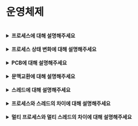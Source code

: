 # 운영체제

<br>

<details>
    <summary><b>프로세스에 대해 설명해주세요</b></summary>
    <br>
    프로세스는 실행상태의 프로그램을 뜻합니다.<br>
    프로그램이 실행되면 프로세스로 전환되어 독립적인 메모리를 할당 받습니다.<br>
    프로세스의 메모리 구조는 코드, 데이터, 힙, 스택 영역으로 나뉩니다.<br>
    코드 영역은 컴파일된 실행 가능한 코드가 저장되는 영역이고, 데이터 영역은 전역 및 정적 변수가 저장되는 영역입니다.<br>
    스택 영역은 매개변수, 지역변수, 리턴 값 등이 저장되는 영역이며, 컴파일시 크기가 결정됩니다.<br>
    힙 영역은 동적 메모리를 할당 및 해제할 수 있는 영역이며, 런타임시 크기가 결정됩니다.
</details>

<br>

<details>
    <summary><b>프로세스 상태 변화에 대해 설명해주세요</b></summary>
    <br>
    프로세스의 상태로는 생성, 준비, 실행, 대기, 종료 상태가 있습니다.<br>
    프로세스가 생성되면 생성 상태가 되고, 바로 준비 상태로 변경됩니다.<br>
    이 때 준비 대기열큐에 해당 프로세스가 추가되고, CPU 스케줄러가 준비 큐에서 우선순위가 높은 프로세스를 실행 상태로 변경시킵니다.<br>
    실행 상태의 프로세스는 CPU 자원을 할당 받아 작업을 수행하게 되고, 모든 작업이 끝나면 종료 상태로 변경됩니다.<br>
    만약 프로세스 실행 중 이벤트나 입출력 요청이 발생한다면 해당 프로세스는 잠시 대기 상태로 변경되고, 이벤트가 완료되었을 때 다시 준비 상태가 됩니다.
</details>

<br>
    
<details>
    <summary><b>PCB에 대해 설명해주세요</b></summary>
    <br>
    프로세스 제어 블록은 커널의 데이터 공간에 존재하는 프로세스 정보를 저장하는 자료구조입니다.<br>
    프로세스가 실행 상태에서 준비 상태로 변경될 때 프로세스의 작업 진행 상황을 저장해놓지 않으면 해당 프로세스가 다시 실행상태가 되었을 때 처음부터 작업을 실행해야 합니다.<br>
    따라서 프로세스가 실행될 때 작업 진행상황을 지속적으로 프로세스 제어 블록에 저장하여 프로세스 상태가 변경되어도 마지막 작업 지점부터 시작할 수 있도록 해줍니다.
</details>

<br>

<details>
    <summary><b>문맥교환에 대해 설명해주세요</b></summary>
    <br>
    문맥교환은 CPU 제어권이 다른 프로세스로 이양되는 과정을 뜻합니다.<br>
    예를 들어 프로세스가 대기 상태로 변경될 때 준비 상태의 프로세스로 CPU 제어권이 변경되게 됩니다.<br>
    이 때 문맥교환이 발생하며 대기 상태로 변경된 프로세스의 문맥을 PCB에 저장하고, 새로 실행된 프로세스의 PCB에서 문맥을 복원시킵니다.<br>
    여기서 문맥교환에 필요한 시간과 메모리를 오버헤드라 부릅니다.
</details>

<br>

<details>
    <summary><b>스레드에 대해 설명해주세요</b></summary>
    <br>
    스레드는 프로세스의 실행 단위로, 프로세스는 최소 하나 이상의 스레드를 가집니다.<br>
    하나의 프로세스가 수행해야 하는 작업을 스레드가 나누어 수행함으로써 프로세스의 처리 속도를 높이는 역할을 합니다.<br>
    스레드는 프로세스의 코드, 데이터, 힙 영역을 공유하고, 레지스터 및 스택 영역은 각 스레드마다 따로 할당 받습니다.<br>
    각 스레드가 메모리 공간을 공유하기 때문에 스레드간 통신 비용이 적어 문맥교환에 용이합니다.
</details>

<br>

<details>
    <summary><b>프로세스와 스레드의 차이에 대해 설명해주세요</b></summary>
    <br>
    프로세스는 실행중인 프로그램을 뜻하며 독립된 메모리 영역을 가져 프로세스는 서로 침범할 수 없습니다.<br>
    스레드는 프로세스의 실행 단위로 프로세스 메모리 영역 중 스택 영역을 제외한 부분을 공유합니다.
</details>

<br>

<details>
    <summary><b>멀티 프로세스와 멀티 스레드의 차이에 대해 설명해주세요</b></summary>
    <br>
    멀티 프로세스는 하나의 프로그램을 여러개의 프로세스로 구성하는 것으로, 프로세스는 독립된 메모리 영역을 가지고 서로 침범할 수 없습니다.<br>
    멀티 스레드는 하나의 프로세스가 여러개의 스레드로 구성하는 것을 뜻하며 프로세스 내부에서 메모리를 공유합니다.<br>
    이와 같은 자원공유 여부의 차이때문에 멀티 프로세스는 한 프로세스에 문제가 생겨도 다른 프로세스에는 영향을 끼치지 않지만, 멀티 스레드는 한 스레드가 문제가 생기면 프로세스 전체에 영향을 끼치게 됩니다.<br>
    하지만 멀티 스레드의 경우 문맥 교환이 발생했을 때 스택 영역만 변경하면 되기에 오버헤드가 적게 발생하는 반면, 멀티 프로세스의 경우 메모리 영역 초기화 작업이 일어나기 때문에 오버헤드가 크게 발생합니다.
</details>

<br>

